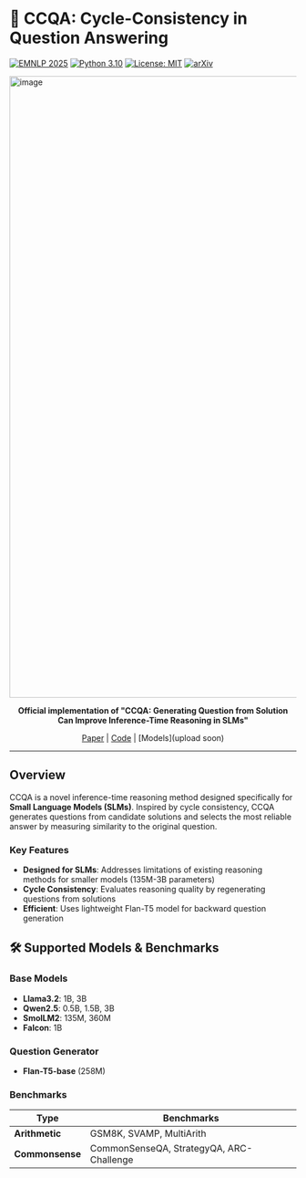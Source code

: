 # 🔄 CCQA: Cycle-Consistency in Question Answering

[![EMNLP 2025](https://img.shields.io/badge/EMNLP-2025-blue)](https://2025.emnlp.org/)
[![Python 3.10](https://img.shields.io/badge/python-3.10-blue.svg)](https://www.python.org/downloads/release/python-3100/)
[![License: MIT](https://img.shields.io/badge/License-MIT-yellow.svg)](https://opensource.org/licenses/MIT)
[![arXiv](https://img.shields.io/badge/arXiv-2501.xxxxx-b31b1b.svg)](https://arxiv.org/abs/2501.xxxxx)

<img width="2152" height="1090" alt="image" src="https://github.com/user-attachments/assets/d0dca0b6-9165-476c-b2ba-45cb30c8bfab" />

<div align="center">

  
**Official implementation of "CCQA: Generating Question from Solution Can Improve Inference-Time Reasoning in SLMs"**

[Paper](https://arxiv.org/abs/2509.18536) | [Code](https://github.com/scai-research/ccqa_official) | [Models](upload soon)

</div>

---

## Overview

CCQA is a novel inference-time reasoning method designed specifically for **Small Language Models (SLMs)**. Inspired by cycle consistency, CCQA generates questions from candidate solutions and selects the most reliable answer by measuring similarity to the original question.

### Key Features

- **Designed for SLMs**: Addresses limitations of existing reasoning methods for smaller models (135M-3B parameters)
- **Cycle Consistency**: Evaluates reasoning quality by regenerating questions from solutions
- **Efficient**: Uses lightweight Flan-T5 model for backward question generation

## 🛠️ Supported Models & Benchmarks

### Base Models
- **Llama3.2**: 1B, 3B
- **Qwen2.5**: 0.5B, 1.5B, 3B
- **SmolLM2**: 135M, 360M
- **Falcon**: 1B

### Question Generator
- **Flan-T5-base** (258M)

### Benchmarks
| Type | Benchmarks |
|------|-----------|
| **Arithmetic** | GSM8K, SVAMP, MultiArith |
| **Commonsense** | CommonSenseQA, StrategyQA, ARC-Challenge |
